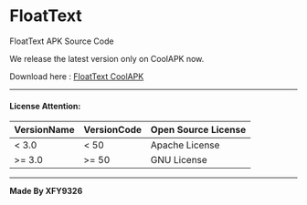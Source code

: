# FloatText
FloatText APK Source Code

We release the latest version only on CoolAPK now.

Download here : [FloatText CoolAPK](http://www.coolapk.com/apk/tool.xfy9326.floattext "Title")

----------

#### License Attention:

| VersionName | VersionCode | Open Source License |
| ------------ | ------------- | ------------- |
| < 3.0 | < 50 | Apache License |
| >= 3.0 | >= 50 | GNU License |

----------

**Made By XFY9326**
